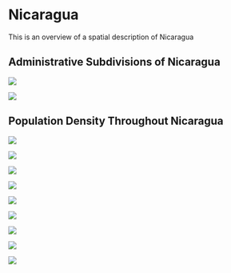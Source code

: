# Nicaragua

This is an overview of a spatial description of Nicaragua 


## Administrative Subdivisions of Nicaragua

![](GitHubImage.png)

![](ForDaPageBitch.png)

## Population Density Throughout Nicaragua

![](nic.png)

![](Pop4Github.png)

![](Pop.Sums.png)

![](Sums3D.PNG)

![](managua_pop15.png)

![](Teustepe_pop15(2).png)

![](TeustepeGitHub.png)

![](TeustepeFinalRayShader.png)

![](Proj4Plot.png)
